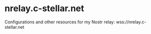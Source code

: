 # nrelay.c-stellar.net
Configurations and other resources for my Nostr relay: wss://nrelay.c-stellar.net
